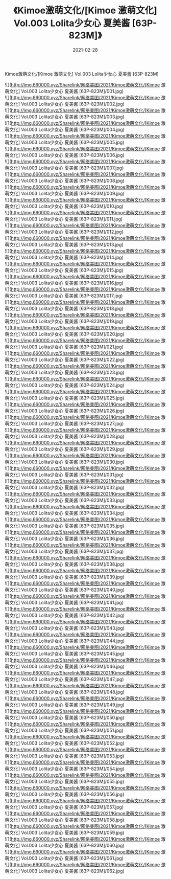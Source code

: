 ﻿---
layout: post
title:  《Kimoe激萌文化/[Kimoe 激萌文化] Vol.003 Lolita少女心 夏美酱 [63P-823M]》
date:   2021-02-28
img: http://img.660000.xyz/Sharelink/网络美图/2021/Kimoe激萌文化/[Kimoe 激萌文化] Vol.003 Lolita少女心 夏美酱 [63P-823M]/000.jpg
categories: [美女, 清纯, 唯美]
---

Kimoe激萌文化/[Kimoe 激萌文化] Vol.003 Lolita少女心 夏美酱 [63P-823M]

 ![](http://img.660000.xyz/Sharelink/网络美图/2021/Kimoe激萌文化/[Kimoe 激萌文化] Vol.003 Lolita少女心 夏美酱 [63P-823M]/001.jpg) <br>![](http://img.660000.xyz/Sharelink/网络美图/2021/Kimoe激萌文化/[Kimoe 激萌文化] Vol.003 Lolita少女心 夏美酱 [63P-823M]/002.jpg) <br>![](http://img.660000.xyz/Sharelink/网络美图/2021/Kimoe激萌文化/[Kimoe 激萌文化] Vol.003 Lolita少女心 夏美酱 [63P-823M]/003.jpg) <br>![](http://img.660000.xyz/Sharelink/网络美图/2021/Kimoe激萌文化/[Kimoe 激萌文化] Vol.003 Lolita少女心 夏美酱 [63P-823M]/004.jpg) <br>![](http://img.660000.xyz/Sharelink/网络美图/2021/Kimoe激萌文化/[Kimoe 激萌文化] Vol.003 Lolita少女心 夏美酱 [63P-823M]/005.jpg) <br>![](http://img.660000.xyz/Sharelink/网络美图/2021/Kimoe激萌文化/[Kimoe 激萌文化] Vol.003 Lolita少女心 夏美酱 [63P-823M]/006.jpg) <br>![](http://img.660000.xyz/Sharelink/网络美图/2021/Kimoe激萌文化/[Kimoe 激萌文化] Vol.003 Lolita少女心 夏美酱 [63P-823M]/007.jpg) <br>![](http://img.660000.xyz/Sharelink/网络美图/2021/Kimoe激萌文化/[Kimoe 激萌文化] Vol.003 Lolita少女心 夏美酱 [63P-823M]/008.jpg) <br>![](http://img.660000.xyz/Sharelink/网络美图/2021/Kimoe激萌文化/[Kimoe 激萌文化] Vol.003 Lolita少女心 夏美酱 [63P-823M]/009.jpg) <br>![](http://img.660000.xyz/Sharelink/网络美图/2021/Kimoe激萌文化/[Kimoe 激萌文化] Vol.003 Lolita少女心 夏美酱 [63P-823M]/010.jpg) <br>![](http://img.660000.xyz/Sharelink/网络美图/2021/Kimoe激萌文化/[Kimoe 激萌文化] Vol.003 Lolita少女心 夏美酱 [63P-823M]/011.jpg) <br>![](http://img.660000.xyz/Sharelink/网络美图/2021/Kimoe激萌文化/[Kimoe 激萌文化] Vol.003 Lolita少女心 夏美酱 [63P-823M]/012.jpg) <br>![](http://img.660000.xyz/Sharelink/网络美图/2021/Kimoe激萌文化/[Kimoe 激萌文化] Vol.003 Lolita少女心 夏美酱 [63P-823M]/013.jpg) <br>![](http://img.660000.xyz/Sharelink/网络美图/2021/Kimoe激萌文化/[Kimoe 激萌文化] Vol.003 Lolita少女心 夏美酱 [63P-823M]/014.jpg) <br>![](http://img.660000.xyz/Sharelink/网络美图/2021/Kimoe激萌文化/[Kimoe 激萌文化] Vol.003 Lolita少女心 夏美酱 [63P-823M]/015.jpg) <br>![](http://img.660000.xyz/Sharelink/网络美图/2021/Kimoe激萌文化/[Kimoe 激萌文化] Vol.003 Lolita少女心 夏美酱 [63P-823M]/016.jpg) <br>![](http://img.660000.xyz/Sharelink/网络美图/2021/Kimoe激萌文化/[Kimoe 激萌文化] Vol.003 Lolita少女心 夏美酱 [63P-823M]/017.jpg) <br>![](http://img.660000.xyz/Sharelink/网络美图/2021/Kimoe激萌文化/[Kimoe 激萌文化] Vol.003 Lolita少女心 夏美酱 [63P-823M]/018.jpg) <br>![](http://img.660000.xyz/Sharelink/网络美图/2021/Kimoe激萌文化/[Kimoe 激萌文化] Vol.003 Lolita少女心 夏美酱 [63P-823M]/019.jpg) <br>![](http://img.660000.xyz/Sharelink/网络美图/2021/Kimoe激萌文化/[Kimoe 激萌文化] Vol.003 Lolita少女心 夏美酱 [63P-823M]/020.jpg) <br>![](http://img.660000.xyz/Sharelink/网络美图/2021/Kimoe激萌文化/[Kimoe 激萌文化] Vol.003 Lolita少女心 夏美酱 [63P-823M]/021.jpg) <br>![](http://img.660000.xyz/Sharelink/网络美图/2021/Kimoe激萌文化/[Kimoe 激萌文化] Vol.003 Lolita少女心 夏美酱 [63P-823M]/022.jpg) <br>![](http://img.660000.xyz/Sharelink/网络美图/2021/Kimoe激萌文化/[Kimoe 激萌文化] Vol.003 Lolita少女心 夏美酱 [63P-823M]/023.jpg) <br>![](http://img.660000.xyz/Sharelink/网络美图/2021/Kimoe激萌文化/[Kimoe 激萌文化] Vol.003 Lolita少女心 夏美酱 [63P-823M]/024.jpg) <br>![](http://img.660000.xyz/Sharelink/网络美图/2021/Kimoe激萌文化/[Kimoe 激萌文化] Vol.003 Lolita少女心 夏美酱 [63P-823M]/025.jpg) <br>![](http://img.660000.xyz/Sharelink/网络美图/2021/Kimoe激萌文化/[Kimoe 激萌文化] Vol.003 Lolita少女心 夏美酱 [63P-823M]/026.jpg) <br>![](http://img.660000.xyz/Sharelink/网络美图/2021/Kimoe激萌文化/[Kimoe 激萌文化] Vol.003 Lolita少女心 夏美酱 [63P-823M]/027.jpg) <br>![](http://img.660000.xyz/Sharelink/网络美图/2021/Kimoe激萌文化/[Kimoe 激萌文化] Vol.003 Lolita少女心 夏美酱 [63P-823M]/028.jpg) <br>![](http://img.660000.xyz/Sharelink/网络美图/2021/Kimoe激萌文化/[Kimoe 激萌文化] Vol.003 Lolita少女心 夏美酱 [63P-823M]/029.jpg) <br>![](http://img.660000.xyz/Sharelink/网络美图/2021/Kimoe激萌文化/[Kimoe 激萌文化] Vol.003 Lolita少女心 夏美酱 [63P-823M]/030.jpg) <br>![](http://img.660000.xyz/Sharelink/网络美图/2021/Kimoe激萌文化/[Kimoe 激萌文化] Vol.003 Lolita少女心 夏美酱 [63P-823M]/031.jpg) <br>![](http://img.660000.xyz/Sharelink/网络美图/2021/Kimoe激萌文化/[Kimoe 激萌文化] Vol.003 Lolita少女心 夏美酱 [63P-823M]/032.jpg) <br>![](http://img.660000.xyz/Sharelink/网络美图/2021/Kimoe激萌文化/[Kimoe 激萌文化] Vol.003 Lolita少女心 夏美酱 [63P-823M]/033.jpg) <br>![](http://img.660000.xyz/Sharelink/网络美图/2021/Kimoe激萌文化/[Kimoe 激萌文化] Vol.003 Lolita少女心 夏美酱 [63P-823M]/034.jpg) <br>![](http://img.660000.xyz/Sharelink/网络美图/2021/Kimoe激萌文化/[Kimoe 激萌文化] Vol.003 Lolita少女心 夏美酱 [63P-823M]/035.jpg) <br>![](http://img.660000.xyz/Sharelink/网络美图/2021/Kimoe激萌文化/[Kimoe 激萌文化] Vol.003 Lolita少女心 夏美酱 [63P-823M]/036.jpg) <br>![](http://img.660000.xyz/Sharelink/网络美图/2021/Kimoe激萌文化/[Kimoe 激萌文化] Vol.003 Lolita少女心 夏美酱 [63P-823M]/037.jpg) <br>![](http://img.660000.xyz/Sharelink/网络美图/2021/Kimoe激萌文化/[Kimoe 激萌文化] Vol.003 Lolita少女心 夏美酱 [63P-823M]/038.jpg) <br>![](http://img.660000.xyz/Sharelink/网络美图/2021/Kimoe激萌文化/[Kimoe 激萌文化] Vol.003 Lolita少女心 夏美酱 [63P-823M]/039.jpg) <br>![](http://img.660000.xyz/Sharelink/网络美图/2021/Kimoe激萌文化/[Kimoe 激萌文化] Vol.003 Lolita少女心 夏美酱 [63P-823M]/040.jpg) <br>![](http://img.660000.xyz/Sharelink/网络美图/2021/Kimoe激萌文化/[Kimoe 激萌文化] Vol.003 Lolita少女心 夏美酱 [63P-823M]/041.jpg) <br>![](http://img.660000.xyz/Sharelink/网络美图/2021/Kimoe激萌文化/[Kimoe 激萌文化] Vol.003 Lolita少女心 夏美酱 [63P-823M]/042.jpg) <br>![](http://img.660000.xyz/Sharelink/网络美图/2021/Kimoe激萌文化/[Kimoe 激萌文化] Vol.003 Lolita少女心 夏美酱 [63P-823M]/043.jpg) <br>![](http://img.660000.xyz/Sharelink/网络美图/2021/Kimoe激萌文化/[Kimoe 激萌文化] Vol.003 Lolita少女心 夏美酱 [63P-823M]/044.jpg) <br>![](http://img.660000.xyz/Sharelink/网络美图/2021/Kimoe激萌文化/[Kimoe 激萌文化] Vol.003 Lolita少女心 夏美酱 [63P-823M]/045.jpg) <br>![](http://img.660000.xyz/Sharelink/网络美图/2021/Kimoe激萌文化/[Kimoe 激萌文化] Vol.003 Lolita少女心 夏美酱 [63P-823M]/046.jpg) <br>![](http://img.660000.xyz/Sharelink/网络美图/2021/Kimoe激萌文化/[Kimoe 激萌文化] Vol.003 Lolita少女心 夏美酱 [63P-823M]/047.jpg) <br>![](http://img.660000.xyz/Sharelink/网络美图/2021/Kimoe激萌文化/[Kimoe 激萌文化] Vol.003 Lolita少女心 夏美酱 [63P-823M]/048.jpg) <br>![](http://img.660000.xyz/Sharelink/网络美图/2021/Kimoe激萌文化/[Kimoe 激萌文化] Vol.003 Lolita少女心 夏美酱 [63P-823M]/049.jpg) <br>![](http://img.660000.xyz/Sharelink/网络美图/2021/Kimoe激萌文化/[Kimoe 激萌文化] Vol.003 Lolita少女心 夏美酱 [63P-823M]/050.jpg) <br>![](http://img.660000.xyz/Sharelink/网络美图/2021/Kimoe激萌文化/[Kimoe 激萌文化] Vol.003 Lolita少女心 夏美酱 [63P-823M]/051.jpg) <br>![](http://img.660000.xyz/Sharelink/网络美图/2021/Kimoe激萌文化/[Kimoe 激萌文化] Vol.003 Lolita少女心 夏美酱 [63P-823M]/052.jpg) <br>![](http://img.660000.xyz/Sharelink/网络美图/2021/Kimoe激萌文化/[Kimoe 激萌文化] Vol.003 Lolita少女心 夏美酱 [63P-823M]/053.jpg) <br>![](http://img.660000.xyz/Sharelink/网络美图/2021/Kimoe激萌文化/[Kimoe 激萌文化] Vol.003 Lolita少女心 夏美酱 [63P-823M]/054.jpg) <br>![](http://img.660000.xyz/Sharelink/网络美图/2021/Kimoe激萌文化/[Kimoe 激萌文化] Vol.003 Lolita少女心 夏美酱 [63P-823M]/055.jpg) <br>![](http://img.660000.xyz/Sharelink/网络美图/2021/Kimoe激萌文化/[Kimoe 激萌文化] Vol.003 Lolita少女心 夏美酱 [63P-823M]/056.jpg) <br>![](http://img.660000.xyz/Sharelink/网络美图/2021/Kimoe激萌文化/[Kimoe 激萌文化] Vol.003 Lolita少女心 夏美酱 [63P-823M]/057.jpg) <br>![](http://img.660000.xyz/Sharelink/网络美图/2021/Kimoe激萌文化/[Kimoe 激萌文化] Vol.003 Lolita少女心 夏美酱 [63P-823M]/058.jpg) <br>![](http://img.660000.xyz/Sharelink/网络美图/2021/Kimoe激萌文化/[Kimoe 激萌文化] Vol.003 Lolita少女心 夏美酱 [63P-823M]/059.jpg) <br>![](http://img.660000.xyz/Sharelink/网络美图/2021/Kimoe激萌文化/[Kimoe 激萌文化] Vol.003 Lolita少女心 夏美酱 [63P-823M]/060.jpg) <br>![](http://img.660000.xyz/Sharelink/网络美图/2021/Kimoe激萌文化/[Kimoe 激萌文化] Vol.003 Lolita少女心 夏美酱 [63P-823M]/061.jpg) <br>![](http://img.660000.xyz/Sharelink/网络美图/2021/Kimoe激萌文化/[Kimoe 激萌文化] Vol.003 Lolita少女心 夏美酱 [63P-823M]/062.jpg) <br>